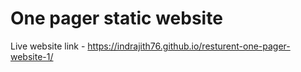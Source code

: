 # One pager static website

Live website link - https://indrajith76.github.io/resturent-one-pager-website-1/